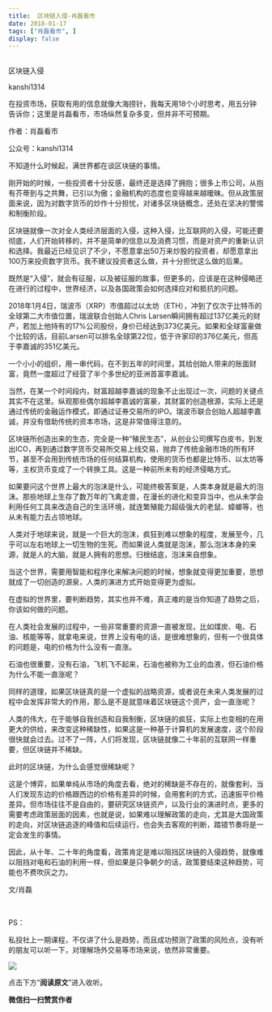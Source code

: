 ```yaml
---
title:  区块链入侵-肖磊看市
date: 2018-01-17
tags: ["肖磊看市", ]
display: false
---
```



## 



区块链入侵




kanshi1314




在投资市场，获取有用的信息就像大海捞针，我每天用18个小时思考，用五分钟告诉你；这里是肖磊看市，市场纵然复杂多变，但并非不可预期。


作者：肖磊看市

公众号：kanshi1314



不知道什么时候起，满世界都在谈区块链的事情。



刚开始的时候，一些投资者十分反感，最终还是选择了拥抱；很多上市公司，从抱有芥蒂到与之共舞，已引以为傲；金融机构的态度也变得越来越暧昧。但从政策层面来说，因为对数字货币的炒作十分担忧，对诸多区块链概念，还处在坚决的警惕和制衡阶段。



区块链就像一次对全人类经济层面的入侵，这种入侵，比互联网的入侵，可能还要彻底，人们开始转移的，并不是简单的信息以及消费习惯，而是对资产的重新认识和选择。我最近已经见识了不少，不愿意拿出50万来炒股的投资者，却愿意拿出100万来投资数字货币。我不建议投资者这么做，并十分担忧这么做的后果。



既然是“入侵”，就会有征服，以及被征服的故事，但更多的，应该是在这种侵略还在进行的过程中，世界经济，以及各国政策会如何选择应对和抵抗的问题。



2018年1月4日，瑞波币（XRP）市值超过以太坊（ETH），冲到了仅次于比特币的全球第二大市值位置，瑞波联合创始人Chris Larsen瞬间拥有超过137亿美元的财产，若加上他持有的17%公司股份，身价已经达到373亿美元。如果和全球富豪做个比较的话，目前Larsen可以排名全球第22位，低于许家印的376亿美元，但高于李嘉诚的351亿美元。



一个小小的组织，用一串代码，在不到五年的时间里，其给创始人带来的账面财富，竟然一度超过了经营了半个多世纪的亚洲首富李嘉诚。



当然，在某一个时间段内，财富超越李嘉诚的现象不止出现过一次，问题的关键点其实不在这里。纵观那些偶尔超越李嘉诚的富豪，其财富的创造根源，实际上还是通过传统的金融运作模式，即通过证券交易所的IPO。瑞波币联合创始人超越李嘉诚，并没有借助传统的资本市场，这是非常值得注意的。



区块链所创造出来的生态，完全是一种“殖民生态”，从创业公司撰写白皮书，到发出ICO，再到通过数字货币交易所交易上线交易，抛弃了传统金融市场的所有环节，甚至不会用到传统市场的任何结算机构，使用的货币也都是比特币、以太坊等等，主权货币变成了一个转换工具。这是一种前所未有的经济侵略方式。



如果要问这个世界上最大的泡沫是什么，可能终极答案是，人类本身就是最大的泡沫。那些地球上生存了数万年的飞禽走兽，在漫长的进化和变异当中，也从未学会利用任何工具来改造自己的生活环境，就连繁殖能力超级强大的老鼠、蟑螂等，也从未有能力去占领地球。



人类对于地球来说，就是一个巨大的泡沫，疯狂到难以想象的程度，发展至今，几乎可以左右地球上一切生物的生死。而如果说人类就是泡沫，那么泡沫本身的来源，就是人的大脑，就是人拥有的思想。归根结底，泡沫来自想象。



当这个世界，需要用智能和程序化来解决问题的时候，想象就变得更加重要，思想就成了一切创造的源泉，人类的演进方式开始变得更为虚拟。



在虚拟的世界里，要判断趋势，其实也并不难，真正难的是当你知道了趋势之后，你该如何做的问题。



在人类社会发展的过程中，一些非常重要的资源一直被发现，比如煤炭、电、石油、核能等等，就拿电来说，世界上没有电的话，是很难想象的，但有一个很具体的问题是，电的价格为什么没有一直涨。



石油也很重要，没有石油，飞机飞不起来，石油也被称为工业的血液，但石油价格为什么不能一直涨呢？



同样的道理，如果区块链真的是一个虚拟的战略资源，或者说在未来人类发展的过程中会发挥非常大的作用，那么是不是就意味着区块链这个资产，会一直涨呢？



人类的伟大，在于能够自我创造和自我制衡，区块链的疯狂，实际上也变相的在用更大的供给，来改变这种稀缺性，如果这是一种基于计算机的发展速度，这个阶段很快就会过去。过不了一阵，人们将发现，区块链就像二十年前的互联网一样重要，但区块链并不稀缺。



此时的区块链，为什么会感觉很稀缺呢？



这是个博弈，如果单纯从市场的角度去看，绝对的稀缺是不存在的，就像套利，当人们发现东边的价格跟西边的价格有差异的时候，会用套利的方式，迅速扳平价格差异。但市场往往不是自由的，要研究区块链资产，以及行业的演进时点，更多的需要考虑政策层面的因素，也就是说，如果难以理解政策的走向，尤其是大国政策的走向，对区块链追逐的峰值和后续运行，也会失去客观的判断，踏错节奏将是一定会发生的事情。



因此，从十年、二十年的角度看，政策肯定是难以阻挡区块链的入侵趋势，就像难以阻挡对电和石油的利用一样，但如果是只争朝夕的话，政策要结束这种趋势，可能也不费吹灰之力。



文/肖磊

&nbsp;

PS：

私投社上一期课程，不仅讲了什么是趋势，而且成功预测了政策的风险点，没有听的朋友可以听一下，对理解场外交易等市场来说，依然非常重要。



<img data-s="300,640" data-type="jpeg" src="https://mmbiz.qpic.cn/mmbiz_jpg/rIYcHn0KrPQqfbK4Ldic5jbqxWvaW5aneoeia2Hv6CQuagzI1Xh0tUnhq8KM5Pyc4ruVLgAhNx8lPzycxXJZVcKA/0?wx_fmt=jpeg" data-copyright="0" style="" class="" data-ratio="1.6586151368760065" data-w="1242"/>



点击下方“**阅读原文**”进入收听。


**微信扫一扫赞赏作者**